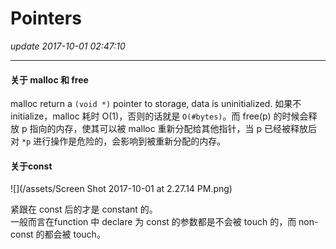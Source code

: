 # Pointers
_update 2017-10-01 02:47:10_

---
#### 关于 malloc 和 free
malloc return a `(void *)` pointer to storage, data is uninitialized. 如果不 initialize，malloc 耗时 O(1)，否则的话就是 `O(#bytes)`。而 free(p) 的时候会释放 p 指向的内存，使其可以被 malloc 重新分配给其他指针，当 p 已经被释放后对 `*p` 进行操作是危险的，会影响到被重新分配的内存。

#### 关于const
![](/assets/Screen Shot 2017-10-01 at 2.27.14 PM.png)

紧跟在 const 后的才是 constant 的。  
一般而言在function 中 declare 为 const 的参数都是不会被 touch 的，而 non-const 的都会被 touch。    


